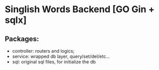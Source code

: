 # Singlish Words Backend [GO Gin + sqlx]

## Packages:

* controller: routers and logics;
* service: wrapped db layer, query/set/del/etc...
* sql: original sql files, for initialize the db
